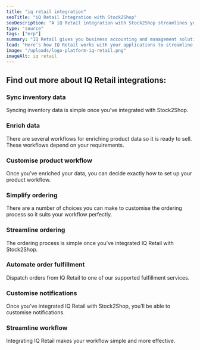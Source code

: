 ```yaml
---
title: "iq retail integration"
seoTitle: "iQ Retail Integration with Stock2Shop"
seoDescription: "A iQ Retail integration with Stock2Shop streamlines your workflow"
type: "source"
tags: ["erp"]
summary: "IQ Retail gives you business accounting and management solutions designed to work in a retail, distributive and hospitality environment."
lead: "Here’s how IQ Retail works with your applications to streamline your workflow."
image: "/uploads/logo-platform-iq-retail.png"
imageAlt: iq retail
---
```


## Find out more about IQ Retail integrations:

### Sync inventory data    
    
Syncing inventory data is simple once you’ve integrated with Stock2Shop.
### Enrich data
    
There are several workflows for enriching product data so it is ready to sell. These workflows depend on your requirements.
### Customise product workflow
    
Once you’ve enriched your data, you can decide exactly how to set up your product workflow.
### Simplify ordering
    
There are a number of choices you can make to customise the ordering process so it suits your workflow perfectly.
### Streamline ordering
    
The ordering process is simple once you’ve integrated IQ Retail with Stock2Shop.
### Automate order fulfillment
    
Dispatch orders from IQ Retail to one of our supported fulfillment services.
### Customise notifications
    
Once you’ve integrated IQ Retail with Stock2Shop, you’ll be able to customise notifications.
### Streamline workflow
    
Integrating IQ Retail makes your workflow simple and more effective.